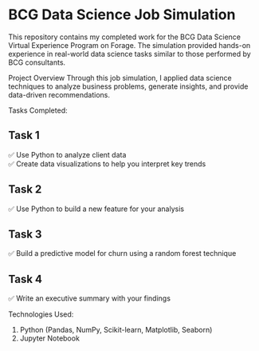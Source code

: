 # BCG Data Science Job Simulation
This repository contains my completed work for the BCG Data Science Virtual Experience Program on Forage. The simulation provided hands-on experience in real-world data science tasks similar to those performed by BCG consultants.

Project Overview
Through this job simulation, I applied data science techniques to analyze business problems, generate insights, and provide data-driven recommendations.

Tasks Completed:
## Task 1
✅ Use Python to analyze client data <br>
✅ Create data visualizations to help you interpret key trends
## Task 2
✅ Use Python to build a new feature for your analysis
## Task 3
✅ Build a predictive model for churn using a random forest technique
## Task 4
✅ Write an executive summary with your findings

Technologies Used:
1. Python (Pandas, NumPy, Scikit-learn, Matplotlib, Seaborn)
2. Jupyter Notebook
